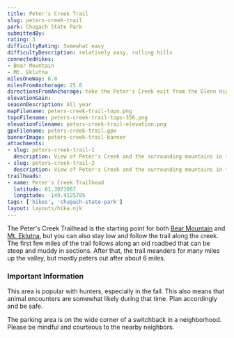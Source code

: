 ```yaml
---
title: Peter's Creek Trail
slug: peters-creek-trail
park: Chugach State Park
submittedBy: 
rating: 3
difficultyRating: Somewhat easy
difficultyDescription: relatively easy, rolling hills
connectedHikes:
- Bear Mountain
- Mt. Eklutna
milesOneWay: 6.0
milesFromAnchorage: 25.0
directionsFromAnchorage: take the Peter's Creek exit from the Glenn Highway
elevationGain: 
seasonDescription: All year
mapFilename: peters-creek-trail-topo.png
topoFilename: peters-creek-trail-topo-350.png
elevationFilename: peters-creek-trail-elevation.png
gpxFilename: peters-creek-trail.gpx
bannerImage: peters-creek-trail-banner
attachments:
- slug: peters-creek-trail-1
  description: View of Peter's Creek and the surrounding mountains in the fall
- slug: peters-creek-trail-2
  description: View of Peter's Creek and the surrounding mountains in the summer
trailheads:
- name: Peter's Creek Trailhead
  latitude: 61.3973067
  longitude: -149.4125785
tags: ['hikes', 'chugach-state-park']
layout: layouts/hike.njk
---
```

The Peter's Creek Trailhead is the starting point for both [Bear Mountain](./bear-mountain) and [Mt. Eklutna](./mt-eklutna), but you can also stay low and follow the trail along the creek. The first few miles of the trail follows along an old roadbed that can be steep and muddy in sections. After that, the trail meanders for many miles up the valley, but mostly peters out after about 6 miles.

### Important Information

This area is popular with hunters, especially in the fall. This also means that animal encounters are somewhat likely during that time. Plan accordingly and be safe.

The parking area is on the wide corner of a switchback in a neighborhood. Please be mindful and courteous to the nearby neighbors.
